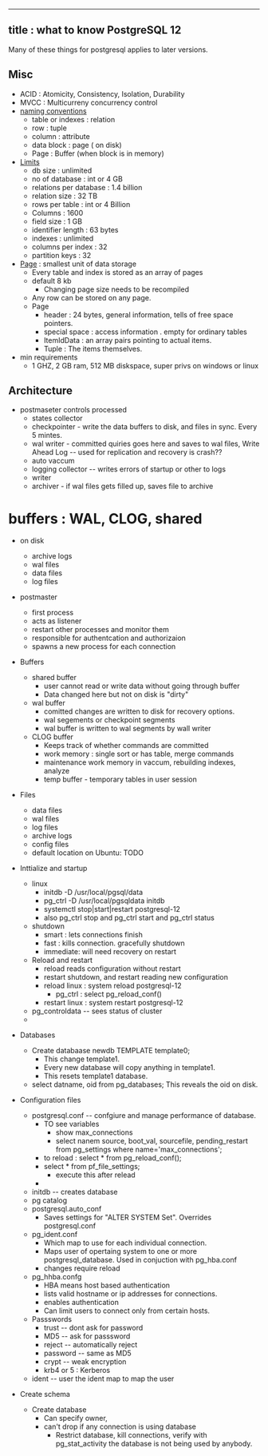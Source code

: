 -----
title : what to know PostgreSQL 12
-----

Many of these things for postgresql applies to later versions. 

## Misc
* ACID : Atomicity, Consistency, Isolation, Durability
* MVCC  : Multicurreny concurrency control
* [naming conventions](https://www.geeksforgeeks.org/postgresql-naming-conventions/)
    * table or indexes : relation
    * row : tuple
    * column : attribute
    * data block : page ( on disk)
    * Page : Buffer (when block is in memory)
* [Limits](https://www.postgresql.org/docs/current/limits.html)
    * db size : unlimited
    * no of database : int or 4 GB
    * relations per database : 1.4 billion
    * relation size : 32 TB
    * rows per table : int or 4 Billion
    * Columns : 1600
    * field size : 1 GB
    * identifier length : 63 bytes
    * indexes : unlimited
    * columns per index : 32
    * partition keys : 32
* [Page](https://www.postgresql.org/docs/current/storage-page-layout.html) : smallest unit of data storage
    * Every table and index is stored as an array of pages
    * default 8 kb
        * Changing page size needs to be recompiled
    * Any row can be stored on any page.
    * Page 
       * header : 24 bytes, general information, tells of free space pointers.
       * special space : access information . empty for ordinary tables 
       * ItemIdData : an array pairs pointing to actual items.
       * Tuple : The items themselves. 
* min requirements
    * 1 GHZ, 2 GB ram, 512 MB diskspace, super privs on windows or linux

## Architecture
* postmaseter controls processed
    * states collector
    * checkpointer - write the data buffers to disk, and files in sync. Every 5 mintes. 
    * wal writer - committed quiries goes here and saves to wal files, Write Ahead Log -- used for replication and recovery is crash??
    * auto vaccum
    * logging collector -- writes errors of startup or other to logs
    * writer
    * archiver - if wal files gets filled up, saves file to archive
# buffers : WAL, CLOG, shared

* on disk
    * archive logs
    * wal files
    * data files
    * log files
* postmaster
    * first process
    * acts as listener
    * restart other processes and monitor them
    * responsible for authentcation and authorizaion
    * spawns a new process for each connection
* Buffers
    * shared buffer
        * user cannot read or write data without going through buffer
        * Data changed here but not on disk is "dirty"
    * wal buffer
        * comitted changes are written to disk for recovery options.
        * wal segements or checkpoint segments
        * wal buffer is written to wal segments by wall writer
    * CLOG buffer
        * Keeps track of whether commands are committed
        * work memory : single sort or has table, merge commands
        * maintenance work memory in vaccum, rebuilding indexes, analyze
        * temp buffer - temporary tables in user session
* Files
     * data files
     * wal files
     * log files
     * archive logs
     * config files
     * default location on Ubuntu: TODO
* Inttialize and startup
    * linux
         * initdb -D /usr/local/pgsql/data
         * pg_ctrl -D /usr/local/pgsqldata initdb
         * systemctl stop|start|restart postgresql-12
         * also pg_ctrl stop and pg_ctrl start and pg_ctrl status
    * shutdown
        * smart : lets connections finish
        * fast  : kills connection. gracefully shutdown
        * immediate: will need recovery on restart
    * Reload and restart
        * reload reads configuration without restart
        * restart shutdown, and restart reading new configuration
        * reload linux : system reload postgresql-12
            * pg_ctrl : select pg_reload_conf()
        * restart linux : system restart postgresql-12
    * pg_controldata -- sees status of cluster
    * 
* Databases
    * Create databaase newdb TEMPLATE template0;
        * This change template1.
        * Every new database will copy anything in template1.
        * This resets template1 database.
    * select datname, oid from pg_databases;
        This reveals the oid on disk. 
* Configuration files
    * postgresql.conf -- confgiure and manage performance of database.
        * TO see variables
            * show max_connections
            * select nanem source, boot_val, sourcefile, pending_restart from pg_settings where name='max_connections';
        * to reload : select * from pg_reload_conf();
        * select * from pf_file_settings;
            * execute this after relead
        *     
    * initdb -- creates database
    * pg catalog
    * postgresql.auto_conf
        * Saves settings for "ALTER SYSTEM Set". Overrides postgresql.conf
    * pg_ident.conf
        * Which map to use for each individual connection.
        * Maps user of opertaing system to one or more postgresql_database. Used in conjuction with pg_hba.conf
        * changes require reload
    * pg_hhba.confg
        * HBA means host based authentication
        * lists valid hostname or ip addresses for connections.
        * enables authentication
        * Can limit users to connect only from certain hosts.
    * Passswords
        * trust -- dont ask for password
        * MD5 -- ask for passsword
        * reject -- automatically reject
        * password -- same as MD5
        * crypt -- weak encryption
        * krb4 or 5 : Kerberos
	* ident -- user the ident map to map the user

* Create schema
    * Create database
        * Can specify owner,
        * can't drop if any connection is using database
            * Restrict database, kill connections, verify with pg_stat_activity the database is not being used by anybody.
	    